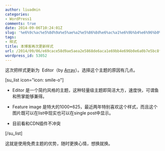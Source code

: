 ```yaml
---
author: liuadmin
categories:
- WordPress1
comments: true
date: 2014-09-06T10:24:01Z
slug: '%e6%9c%ac%e5%8d%9a%e5%ae%a2%e5%86%8d%e6%ac%a1%e6%9b%b4%e6%96%b0%e6%a0%b7%e5%bc%8f'
tags:
- 样式
title: 本博客再次更新样式
url: /2014/09/06/e69cace58d9ae5aea2e5868de6aca1e69bb4e696b0e6a0b7e5bc8f/
wordpress_id: 53052
---
```


这次把样式更新为  Editor（by [Array](https://array.is/)）。选择这个主题的原因有几点。

[su_list icon="icon: smile-o"]



	
  * Editor 是一个简约风格的主题，这种轻量级主题即简洁大方，速度快，可谓鱼和熊掌能够兼得。

	
  * Feature image 是特大的1000*625，最近两年特别喜欢这个样式，而且这个图片既可以在list中现实也可以在single post中显示。

	
  * 目前看和CDN插件不冲突


[/su_list]

这就是使用免费主题的优势，随时更换心情，想换就换。
